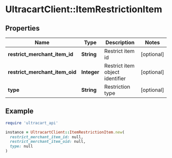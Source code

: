 # UltracartClient::ItemRestrictionItem

## Properties

| Name | Type | Description | Notes |
| ---- | ---- | ----------- | ----- |
| **restrict_merchant_item_id** | **String** | Restrict item id | [optional] |
| **restrict_merchant_item_oid** | **Integer** | Restrict item object identifier | [optional] |
| **type** | **String** | Restriction type | [optional] |

## Example

```ruby
require 'ultracart_api'

instance = UltracartClient::ItemRestrictionItem.new(
  restrict_merchant_item_id: null,
  restrict_merchant_item_oid: null,
  type: null
)
```


